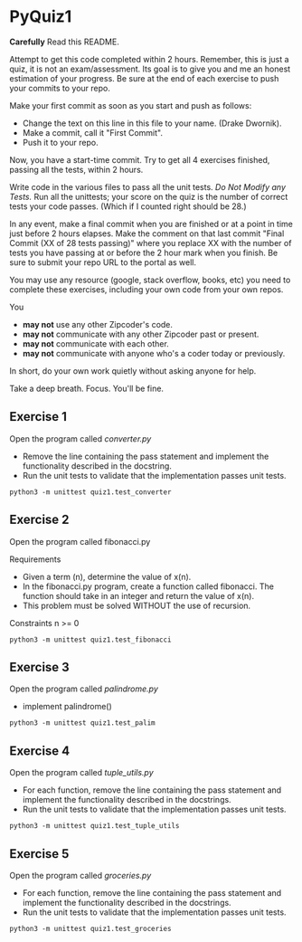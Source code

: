 # PyQuiz1
 
 **Carefully** Read this README.

Attempt to get this code completed within 2 hours. Remember, this is just a quiz, it is not an exam/assessment. Its goal is to give you and me an honest estimation of your progress. Be sure at the end of each exercise to push your commits to your repo. 

Make your first commit as soon as you start and push as follows:

* Change the text on this line in this file to your name. (Drake Dwornik).
* Make a commit, call it "First Commit".
* Push it to your repo.

Now, you have a start-time commit. Try to get all 4 exercises finished, passing all the tests, within 2 hours. 

Write code in the various files to pass all the unit tests. *Do Not Modify any Tests.* Run all the unittests; your score on the quiz is the number of correct tests your code passes. (Which if I counted right should be 28.)

In any event, make a final commit when you are finished or at a point in time just before 2 hours elapses.
Make the comment on that last commit "Final Commit (XX of 28 tests passing)" where you replace XX with the number of tests you have passing
at or before the 2 hour mark when you finish. Be sure to submit your repo URL to the portal as well.

You may use any resource (google, stack overflow, books, etc) you need to complete these exercises, including your own code from your own repos.

You  
* **may not** use any other Zipcoder's code. 
* **may not** communicate with any other Zipcoder past or present.
* **may not** communicate with each other.
* **may not** communicate with anyone who's a coder today or previously.

In short, do your own work quietly without asking anyone for help.

Take a deep breath. Focus. You'll be fine.

## Exercise 1

Open the program called *converter.py*

* Remove the line containing the pass statement and implement the functionality described in the docstring.
* Run the unit tests to validate that the implementation passes unit tests. 

```
python3 -m unittest quiz1.test_converter
```

## Exercise 2

Open the program called fibonacci.py

Requirements

* Given a term (n), determine the value of x(n).
* In the fibonacci.py program, create a function called fibonacci. The function should take in an integer and return the value of x(n).
* This problem must be solved WITHOUT the use of recursion.

Constraints
n >= 0


```
python3 -m unittest quiz1.test_fibonacci
```

## Exercise 3

Open the program called *palindrome.py*

* implement palindrome()

```
python3 -m unittest quiz1.test_palim
```

## Exercise 4

Open the program called *tuple_utils.py*

* For each function, remove the line containing the pass statement and implement the functionality described in the docstrings.
* Run the unit tests to validate that the implementation passes unit tests.

```
python3 -m unittest quiz1.test_tuple_utils
```

## Exercise 5

Open the program called *groceries.py*

* For each function, remove the line containing the pass statement and implement the functionality described in the docstrings.
* Run the unit tests to validate that the implementation passes unit tests.

```
python3 -m unittest quiz1.test_groceries
```

